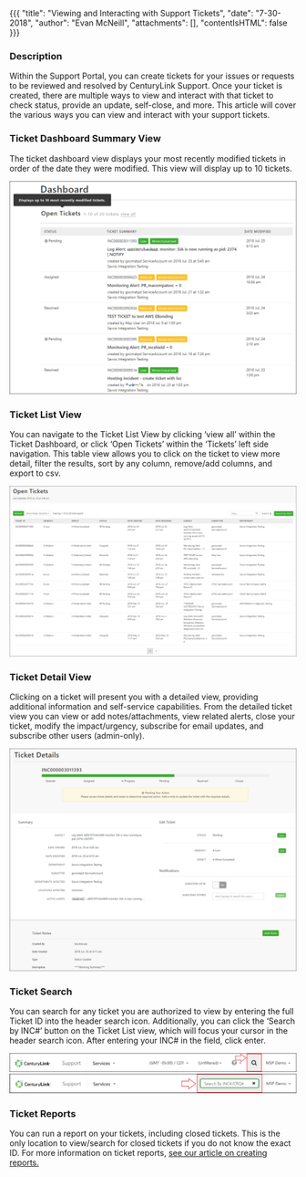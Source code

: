 {{{
  "title": "Viewing and Interacting with Support Tickets",
  "date": "7-30-2018",
  "author": "Evan McNeill",
  "attachments": [],
  "contentIsHTML": false
}}}

### Description

Within the Support Portal, you can create tickets for your issues or requests to be reviewed and resolved by CenturyLink Support.  Once your ticket is created, there are multiple ways to view and interact with that ticket to check status, provide an update, self-close, and more.  This article will cover the various ways you can view and interact with your support tickets.

### Ticket Dashboard Summary View

The ticket dashboard view displays your most recently modified tickets in order of the date they were modified.  This view will display up to 10 tickets.

  ![viewtickets](../../images/managedsupport/viewtickets-1.png)
  
### Ticket List View

You can navigate to the Ticket List View by clicking ‘view all’ within the Ticket Dashboard, or click ‘Open Tickets’ within the ‘Tickets’ left side navigation.  This table view allows you to click on the ticket to view more detail, filter the results, sort by any column, remove/add columns, and export to csv.
  
  ![viewtickets](../../images/managedsupport/viewtickets-2.png)
  
### Ticket Detail View

Clicking on a ticket will present you with a detailed view, providing additional information and self-service capabilities.  From the detailed ticket view you can view or add notes/attachments, view related alerts, close your ticket, modify the impact/urgency, subscribe for email updates, and subscribe other users (admin-only).
  
  ![viewtickets](../../images/managedsupport/viewtickets-3.png)
  
### Ticket Search

You can search for any ticket you are authorized to view by entering the full Ticket ID into the header search icon.  Additionally, you can click the ‘Search by INC#’ button on the Ticket List view, which will focus your cursor in the header search icon.  After entering your INC# in the field, click enter.
  
  ![viewtickets](../../images/managedsupport/viewtickets-4.png)
  ![viewtickets](../../images/managedsupport/viewtickets-5.png)
  
### Ticket Reports

You can run a report on your tickets, including closed tickets.  This is the only location to view/search for closed tickets if you do not know the exact ID.  For more information on ticket reports, [see our article on creating reports.](report-creation-and-scheduling.md)
 

